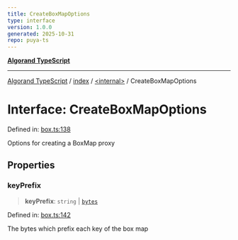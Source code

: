 ```yaml
---
title: CreateBoxMapOptions
type: interface
version: 1.0.0
generated: 2025-10-31
repo: puya-ts
---
```

[**Algorand TypeScript**](../../../README.md)

***

[Algorand TypeScript](../../../modules.md) / [index](../../README.md) / [\<internal\>](../README.md) / CreateBoxMapOptions

# Interface: CreateBoxMapOptions

Defined in: [box.ts:138](https://github.com/algorandfoundation/puya-ts/blob/main/packages/algo-ts/src/box.ts#L138)

Options for creating a BoxMap proxy

## Properties

### keyPrefix

> **keyPrefix**: `string` \| [`bytes`](../../type-aliases/bytes.md)

Defined in: [box.ts:142](https://github.com/algorandfoundation/puya-ts/blob/main/packages/algo-ts/src/box.ts#L142)

The bytes which prefix each key of the box map
